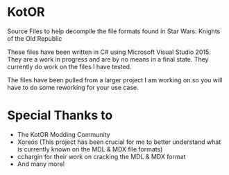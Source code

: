 # KotOR
Source Files to help decompile the file formats found in Star Wars: Knights of the Old Republic

These files have been written in C# using Microsoft Visual Studio 2015. They are a work in progress and are by no means in a final state. They currently do work on the files I have tested.

The files have been pulled from a larger project I am working on so you will have to do some reworking for your use case.

# Special Thanks to
* The KotOR Modding Community
* Xoreos (This project has been crucial for me to better understand what is currently known on the MDL & MDX file formats)
* cchargin for their work on cracking the MDL & MDX format
* And many more!
